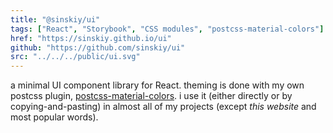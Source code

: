```yaml
---
title: "@sinskiy/ui"
tags: ["React", "Storybook", "CSS modules", "postcss-material-colors"]
href: "https://sinskiy.github.io/ui"
github: "https://github.com/sinskiy/ui"
src: "../../../public/ui.svg"
---
```


a minimal UI component library for React. theming is done with my own postcss plugin, [postcss-material-colors](https://github.com/sinskiy/postcss-material-colors). i use it (either directly or by copying-and-pasting) in almost all of my projects (except _this website_ and most popular words).
